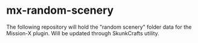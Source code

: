 # mx-random-scenery
The following repository will hold the "random scenery" folder data for the Mission-X plugin. Will be updated through SkunkCrafts utility.
